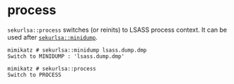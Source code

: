 # process

`sekurlsa::process` switches (or reinits) to LSASS process context. It can be used after [`sekurlsa::minidump`](minidump.md).

```
mimikatz # sekurlsa::minidump lsass.dump.dmp
Switch to MINIDUMP : 'lsass.dump.dmp'
```

```
mimikatz # sekurlsa::process
Switch to PROCESS
```
